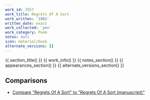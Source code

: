 ```yaml
---
work_id: 2557
work_title: Regrets Of A Sort
work_written: '1982'
written_date: exact
work_collected: 'yes'
work_category: Poem
notes: null
icon: material/book
alternate_versions: []
---
```


{{ section_title() }}
{{ work_info() }}
{{ notes_section() }}
{{ appearances_section() }}
{{ alternate_versions_section() }}
## Comparisons
- [Compare "Regrets Of A Sort" to "Regrets Of A Sort (manuscript)"](https://bukowski.net/comparisons/regrets_of_a_sort.php)